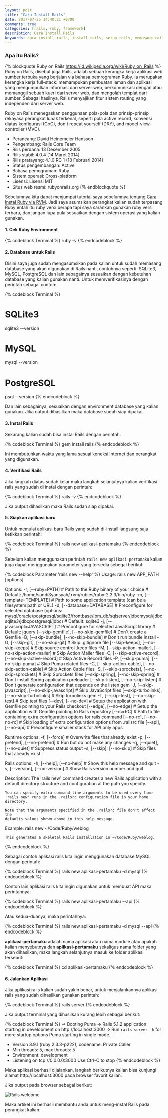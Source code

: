 ```yaml
---
layout: post
title: "Cara Install Rails"
date: 2017-07-25 14:40:21 +0700
comments: true
categories: [rails, ruby, framework]
description: Cara Install Rails
keywords: cara install rails, install rails, setup rails, memasang rails
---
```


### Apa itu Rails?

{% blockquote Ruby on Rails https://id.wikipedia.org/wiki/Ruby_on_Rails %}
Ruby on Rails, disebut juga Rails, adalah sebuah kerangka kerja aplikasi web sumber terbuka yang berjalan via bahasa pemrograman Ruby. Ia merupakan kerangka kerja full-stack: memampukan pembuatan laman dan aplikasi yang mengumpulkan informasi dari server web, berkomunikasi dengan atau memanggil sebuah kueri dari server web, dan mengolah templat dari sumber. Sebagai hasilnya, Rails menyajikan fitur sistem routing yang independen dari server web.
<!-- more -->
Ruby on Rails menegaskan penggunaan pola-pola dan prinsip-prinsip rekayasa perangkat lunak terkenal, seperti pola active record, konvensi diatas konfigurasi (CoC), don't repeat yourself (DRY), and model-view-controller (MVC).

- Perancang:	David Heinemeier Hansson
- Pengembang:	Rails Core Team
- Rilis perdana:	13 Desember 2005
- Rilis stabil:	4.0.4 (14 Maret 2014)
- Rilis pratayang:	4.1.0 RC 1 (18 Februari 2014)
- Status pengembangan:	Active
- Bahasa pemograman:	Ruby
- Sistem operasi:	Cross-platform
- Lisensi:	Lisensi MIT
- Situs web resmi:	rubyonrails.org
{% endblockquote %}

Sebelumnya kita dapat menjumpai tutorial saya sebelumnya tentang [Cara Instal Ruby via RVM](https://sundi3yansyah.github.io/article/2017/05/08/cara-instal-ruby-via-rvm/).
Jadi saya asumsikan perangkat kalian sudah terpasang Ruby entah itu ruby versi berapa tapi saya sarankan gunakan ruby versi terbaru, dan jangan lupa pula sesuaikan dengan sistem operasi yang kalian gunakan.


#### 1. Cek Ruby Environment

{% codeblock Terminal %}
ruby -v
{% endcodeblock %}

#### 2. Database untuk Rails

Disini saya juga sudah mengasumsikan pada kalian untuk sudah memasang database yang akan digunakan di Rails nanti, contohnya seperti: SQLite3, MySQL, PostgreSQL dan lain sebagainya sesuaikan dengan kebutuhan database yang kalian gunakan nanti.
Untuk memverifikasinya dengan perintah sebagai contoh:

{% codeblock Terminal %}
# SQLite3
sqlite3 --version

# MySQL
mysql --version

# PostgreSQL
psql --version
{% endcodeblock %}

Dan lain sebagainya, sesuaikan dengan environment database yang kalian gunakan. Jika output dihasilkan maka database sudah siap dipakai.

#### 3. Instal Rails

Sekarang kalian sudah bisa instal Rails dengan perintah:

{% codeblock Terminal %}
gem install rails
{% endcodeblock %}

Ini membutuhkan waktu yang lama sesuai koneksi internet dan perangkat yang digunakan.

#### 4. Verifikasi Rails

Jika langkah diatas sudah kelar maka langkah selanjutnya kalian verifikasi rails yang sudah di instal dengan perintah:

{% codeblock Terminal %}
rails -v
{% endcodeblock %}

Jika output dihasilkan maka Rails sudah siap dipakai.

#### 5. Siapkan aplikasi baru

Untuk memulai aplikasi baru Rails yang sudah di-install langsung saja ketikkan perintah:

{% codeblock Terminal %}
rails new aplikasi-pertamaku
{% endcodeblock %}

Sebelum kalian menggunakan perintah `rails new aplikasi-pertamaku` kalian juga dapat menggunakan parameter yang tersedia sebegai berikut:

{% codeblock Parameter 'rails new --help' %}
Usage:
  rails new APP_PATH [options]

Options:
  -r, [--ruby=PATH]                                      # Path to the Ruby binary of your choice
                                                         # Default: /home/sundi3yansyah/.rvm/rubies/ruby-2.3.3/bin/ruby
  -m, [--template=TEMPLATE]                              # Path to some application template (can be a filesystem path or URL)
  -d, [--database=DATABASE]                              # Preconfigure for selected database (options: mysql/oracle/postgresql/sqlite3/frontbase/ibm_db/sqlserver/jdbcmysql/jdbcsqlite3/jdbcpostgresql/jdbc)
                                                         # Default: sqlite3
  -j, [--javascript=JAVASCRIPT]                          # Preconfigure for selected JavaScript library
                                                         # Default: jquery
      [--skip-gemfile], [--no-skip-gemfile]              # Don't create a Gemfile
  -B, [--skip-bundle], [--no-skip-bundle]                # Don't run bundle install
  -G, [--skip-git], [--no-skip-git]                      # Skip .gitignore file
      [--skip-keeps], [--no-skip-keeps]                  # Skip source control .keep files
  -M, [--skip-action-mailer], [--no-skip-action-mailer]  # Skip Action Mailer files
  -O, [--skip-active-record], [--no-skip-active-record]  # Skip Active Record files
  -P, [--skip-puma], [--no-skip-puma]                    # Skip Puma related files
  -C, [--skip-action-cable], [--no-skip-action-cable]    # Skip Action Cable files
  -S, [--skip-sprockets], [--no-skip-sprockets]          # Skip Sprockets files
      [--skip-spring], [--no-skip-spring]                # Don't install Spring application preloader
      [--skip-listen], [--no-skip-listen]                # Don't generate configuration that depends on the listen gem
  -J, [--skip-javascript], [--no-skip-javascript]        # Skip JavaScript files
      [--skip-turbolinks], [--no-skip-turbolinks]        # Skip turbolinks gem
  -T, [--skip-test], [--no-skip-test]                    # Skip test files
      [--dev], [--no-dev]                                # Setup the application with Gemfile pointing to your Rails checkout
      [--edge], [--no-edge]                              # Setup the application with Gemfile pointing to Rails repository
      [--rc=RC]                                          # Path to file containing extra configuration options for rails command
      [--no-rc], [--no-no-rc]                            # Skip loading of extra configuration options from .railsrc file
      [--api], [--no-api]                                # Preconfigure smaller stack for API only apps

Runtime options:
  -f, [--force]                    # Overwrite files that already exist
  -p, [--pretend], [--no-pretend]  # Run but do not make any changes
  -q, [--quiet], [--no-quiet]      # Suppress status output
  -s, [--skip], [--no-skip]        # Skip files that already exist

Rails options:
  -h, [--help], [--no-help]        # Show this help message and quit
  -v, [--version], [--no-version]  # Show Rails version number and quit

Description:
    The 'rails new' command creates a new Rails application with a default
    directory structure and configuration at the path you specify.

    You can specify extra command-line arguments to be used every time
    'rails new' runs in the .railsrc configuration file in your home directory.

    Note that the arguments specified in the .railsrc file don't affect the
    defaults values shown above in this help message.

Example:
    rails new ~/Code/Ruby/weblog

    This generates a skeletal Rails installation in ~/Code/Ruby/weblog.
{% endcodeblock %}

Sebagai contoh aplikasi rails kita ingin menggunakan database MySQL dengan perintah:

{% codeblock Terminal %}
rails new aplikasi-pertamaku -d mysql
{% endcodeblock %}

Contoh lain aplikasi rails kita ingin digunakan untuk membuat API maka perintahnya:

{% codeblock Terminal %}
rails new aplikasi-pertamaku --api
{% endcodeblock %}

Atau kedua-duanya, maka perintahnya:

{% codeblock Terminal %}
rails new aplikasi-pertamaku -d mysql --api
{% endcodeblock %}

__aplikasi-pertamaku__ adalah nama aplikasi atau nama module atau apakah kalian menyebutnya dan __aplikasi-pertamaku__ sekaligus nama folder yang akan dihasilkan, maka langkah selanjutnya masuk ke folder aplikasi tersebut:

{% codeblock Terminal %}
cd aplikasi-pertamaku
{% endcodeblock %}

#### 6. Jalankan Aplikasi

Jika aplikasi rails kalian sudah yakin benar, untuk menjalankannya aplikasi rails yang sudah dihasilkan gunakan perintah:

{% codeblock Terminal %}
rails server
{% endcodeblock %}

Jika output terminal yang dihasilkan kurang lebih sebagai berikut:

{% codeblock Terminal %}
=> Booting Puma
=> Rails 5.1.2 application starting in development on http://localhost:3000
=> Run `rails server -h` for more startup options
Puma starting in single mode...
* Version 3.9.1 (ruby 2.3.3-p222), codename: Private Caller
* Min threads: 5, max threads: 5
* Environment: development
* Listening on tcp://0.0.0.0:3000
Use Ctrl-C to stop
{% endcodeblock %}

Maka aplikasi berhasil dijalankan, langkah berikutnya kalian bisa kunjungi alamat http://localhost:3000 pada browser favorit kalian.

Jika output pada browser sebagai berikut:

![Rails welcome](http://guides.rubyonrails.org/images/getting_started/rails_welcome.png)

Maka artikel ini berhasil membantu anda untuk meng-instal Rails pada perangkat kalian.